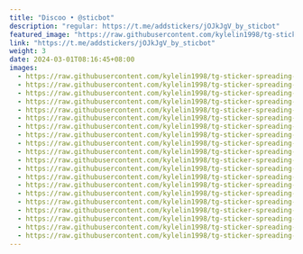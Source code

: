 ```yaml
---
title: "Discoo • @sticbot"
description: "regular: https://t.me/addstickers/jOJkJgV_by_sticbot"
featured_image: "https://raw.githubusercontent.com/kylelin1998/tg-sticker-spreading-worldwide-images/main/img/7b40d9a0-570b-45fd-8918-af4c3fbb9766.jpg"
link: "https://t.me/addstickers/jOJkJgV_by_sticbot"
weight: 3
date: 2024-03-01T08:16:45+08:00
images:
  - https://raw.githubusercontent.com/kylelin1998/tg-sticker-spreading-worldwide-images/main/img/7b40d9a0-570b-45fd-8918-af4c3fbb9766.jpg
  - https://raw.githubusercontent.com/kylelin1998/tg-sticker-spreading-worldwide-images/main/img/6552c9a5-b767-4f0c-82e7-43104cac229a.jpg
  - https://raw.githubusercontent.com/kylelin1998/tg-sticker-spreading-worldwide-images/main/img/0c79f00d-98c1-444a-8837-e23b134d993d.jpg
  - https://raw.githubusercontent.com/kylelin1998/tg-sticker-spreading-worldwide-images/main/img/54424de5-59be-48b0-8956-8ff2e36996a6.jpg
  - https://raw.githubusercontent.com/kylelin1998/tg-sticker-spreading-worldwide-images/main/img/f624e349-78ba-4152-bf9e-f5c2806a6364.jpg
  - https://raw.githubusercontent.com/kylelin1998/tg-sticker-spreading-worldwide-images/main/img/1a3d1c1d-0d03-4795-8520-12bc99b1174c.jpg
  - https://raw.githubusercontent.com/kylelin1998/tg-sticker-spreading-worldwide-images/main/img/2dd493fa-45f9-48d0-a874-021a4d3ec0ba.jpg
  - https://raw.githubusercontent.com/kylelin1998/tg-sticker-spreading-worldwide-images/main/img/b01b3a65-0661-4d9e-b3c6-97574b7e6a90.jpg
  - https://raw.githubusercontent.com/kylelin1998/tg-sticker-spreading-worldwide-images/main/img/b46f40e4-4fe7-4e7e-81c1-6c8d5f4c600e.jpg
  - https://raw.githubusercontent.com/kylelin1998/tg-sticker-spreading-worldwide-images/main/img/78994bfa-07be-4137-aea4-05c876bc2233.jpg
  - https://raw.githubusercontent.com/kylelin1998/tg-sticker-spreading-worldwide-images/main/img/46e31200-13ef-48c6-817a-f5cfef559964.jpg
  - https://raw.githubusercontent.com/kylelin1998/tg-sticker-spreading-worldwide-images/main/img/3e17bf2a-c2b5-4b67-9675-8b4078728c7d.jpg
  - https://raw.githubusercontent.com/kylelin1998/tg-sticker-spreading-worldwide-images/main/img/636f3fb4-59d4-4705-940c-e472dcc11c1a.jpg
  - https://raw.githubusercontent.com/kylelin1998/tg-sticker-spreading-worldwide-images/main/img/ff466611-aed8-41ee-bedc-1bf24d02343b.jpg
  - https://raw.githubusercontent.com/kylelin1998/tg-sticker-spreading-worldwide-images/main/img/f75dce03-b88b-4500-9399-6beef44c2f28.jpg
  - https://raw.githubusercontent.com/kylelin1998/tg-sticker-spreading-worldwide-images/main/img/33368f94-cb40-4ea1-9394-a6c3400df771.jpg
  - https://raw.githubusercontent.com/kylelin1998/tg-sticker-spreading-worldwide-images/main/img/c5f4712c-36d8-4210-85ca-3842b249ca98.jpg
  - https://raw.githubusercontent.com/kylelin1998/tg-sticker-spreading-worldwide-images/main/img/51d79bcb-4bfc-4e67-bb2d-d1ca068047e9.jpg
  - https://raw.githubusercontent.com/kylelin1998/tg-sticker-spreading-worldwide-images/main/img/aa9454b2-9481-4701-af4d-a5ea6fe0790e.jpg
  - https://raw.githubusercontent.com/kylelin1998/tg-sticker-spreading-worldwide-images/main/img/a186909a-f90b-4fdf-a984-f48f58422234.jpg
---
```

